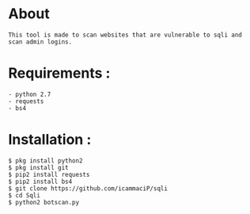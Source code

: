 # About
```
This tool is made to scan websites that are vulnerable to sqli and scan admin logins.
```
# Requirements :

```
- python 2.7
- requests
- bs4
```
# Installation :

```
$ pkg install python2
$ pkg install git
$ pip2 install requests
$ pip2 install bs4
$ git clone https://github.com/icammaciP/sqli
$ cd Sqli
$ python2 botscan.py
```
